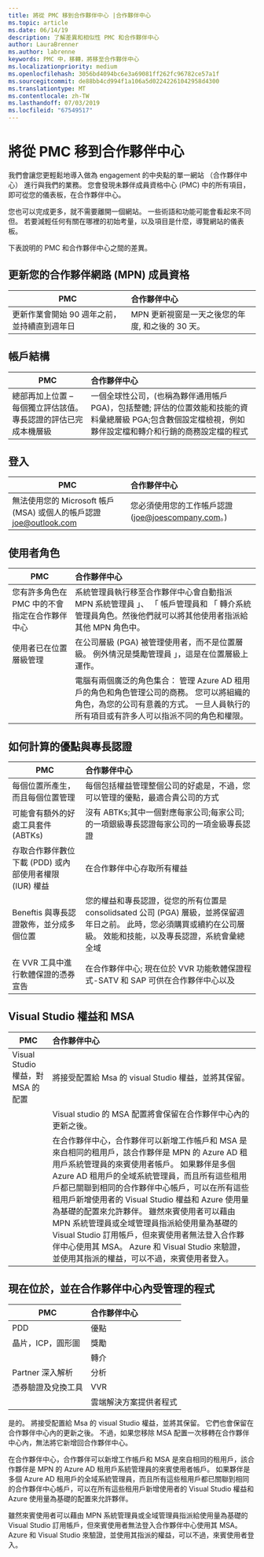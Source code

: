 ```yaml
---
title: 將從 PMC 移到合作夥伴中心 |合作夥伴中心
ms.topic: article
ms.date: 06/14/19
description: 了解差異和相似性 PMC 和合作夥伴中心
author: LauraBrenner
ms.author: labrenne
keywords: PMC 中，移轉，將移至合作夥伴中心
ms.localizationpriority: medium
ms.openlocfilehash: 3056bd4094bc6e3a69081ff262fc96782ce57a1f
ms.sourcegitcommit: de88bb4cd994f1a106a5d02242261042958d4300
ms.translationtype: MT
ms.contentlocale: zh-TW
ms.lasthandoff: 07/03/2019
ms.locfileid: "67549517"
---
```

# <a name="moving-from-pmc-to-partner-center"></a>將從 PMC 移到合作夥伴中心

我們會讓您更輕鬆地導入做為 engagement 的中央點的單一網站 （合作夥伴中心） 進行與我們的業務。 您會發現未夥伴成員資格中心 (PMC) 中的所有項目，即可從您的儀表板，在合作夥伴中心。 

您也可以完成更多，就不需要離開一個網站。 一些術語和功能可能會看起來不同但。 若要減輕任何有關在哪裡的初始考量，以及項目是什麼，導覽網站的儀表板。

下表說明的 PMC 和合作夥伴中心之間的差異。

## <a name="renewing-your-partner-network-mpn-membership"></a>更新您的合作夥伴網路 (MPN) 成員資格

|**PMC**   |**合作夥伴中心**|
|----------------------|:-----------------------------|
|更新作業會開始 90 週年之前，並持續直到週年日| MPN 更新視窗是一天之後您的年度, 和之後的 30 天。|

## <a name="account-structure"></a>帳戶結構

|**PMC**   |**合作夥伴中心**|
|----------------------|:-----------------------------|
|總部再加上位置 – 每個獨立評估該值。 專長認證的評估已完成本機層級|一個全球性公司，(也稱為夥伴通用帳戶 PGA)，包括整體; 評估的位置效能和技能的資料彙總層級 PGA;包含數個設定檔檢視，例如夥伴設定檔和轉介和行銷的商務設定檔的程式|

## <a name="sign-in"></a>登入

|**PMC**   |**合作夥伴中心**|
|----------------------|:-----------------------------|
|無法使用您的 Microsoft 帳戶 (MSA) 或個人的帳戶認證 joe@outlook.com|您必須使用您的工作帳戶認證 (joe@joescompany.com。)|

## <a name="user-roles"></a>使用者角色

|**PMC**   |**合作夥伴中心**|
|----------------------|:-----------------------------|
|您有許多角色在 PMC 中的不會指定在合作夥伴中心|系統管理員執行移至合作夥伴中心會自動指派 MPN 系統管理員 」、 「 帳戶管理員和 「 轉介系統管理員角色。然後他們就可以將其他使用者指派給其他 MPN 角色中。|
|使用者已在位置層級管理|在公司層級 (PGA) 被管理使用者，而不是位置層級。 例外情況是獎勵管理員 」，這是在位置層級上運作。|
|   |電腦有兩個廣泛的角色集合： 管理 Azure AD 租用戶的角色和角色管理公司的商務。 您可以將組織的角色，為您的公司有意義的方式。 一旦人員執行的所有項目或有許多人可以指派不同的角色和權限。 

## <a name="how-benefits-and-competencies-are-accounted-for"></a>如何計算的優點與專長認證

|**PMC**   |**合作夥伴中心**|
|----------------------|:-----------------------------|
|每個位置所產生，而且每個位置管理|每個包括權益管理整個公司的好處是，不過，您可以管理的優點，最適合貴公司的方式 |
|可能會有額外的好處工具套件 (ABTKs)|沒有 ABTKs;其中一個對應每家公司;每家公司; 的一項銀級專長認證每家公司的一項金級專長認證|
|存取合作夥伴數位下載 (PDD) 或內部使用者權限 (IUR) 權益|在合作夥伴中心存取所有權益|
|Beneftis 與專長認證散佈，並分成多個位置|您的權益和專長認證，從您的所有位置是 consolidsated 公司 (PGA) 層級，並將保留週年日之前。 此時，您必須購買或續約在公司層級。 效能和技能，以及專長認證，系統會彙總全域|
|在 VVR 工具中進行軟體保證的憑券宣告|在合作夥伴中心; 現在位於 VVR 功能軟體保證程式-SATV 和 SAP 可供在合作夥伴中心以及|

## <a name="visual-studio-benefits-and-msa"></a>Visual Studio 權益和 MSA

|**PMC**   |**合作夥伴中心**   |
|-----------------|:-----------------|
|Visual Studio 權益，對 MSA 的配置|將接受配置給 Msa 的 visual Studio 權益，並將其保留。|
||Visual studio 的 MSA 配置將會保留在合作夥伴中心內的更新之後。|
||在合作夥伴中心，合作夥伴可以新增工作帳戶和 MSA 是來自相同的租用戶，該合作夥伴是 MPN 的 Azure AD 租用戶系統管理員的來賓使用者帳戶。 如果夥伴是多個 Azure AD 租用戶的全域系統管理員，而且所有這些租用戶都已關聯到相同的合作夥伴中心帳戶，可以在所有這些租用戶新增使用者的 Visual Studio 權益和 Azure 使用量為基礎的配置來允許夥伴。 雖然來賓使用者可以藉由 MPN 系統管理員或全域管理員指派給使用量為基礎的 Visual Studio 訂用帳戶，但來賓使用者無法登入合作夥伴中心使用其 MSA。 Azure 和 Visual Studio 來驗證，並使用其指派的權益，可以不過，來賓使用者登入。 |

## <a name="programs-now-located-and-managed-in-partner-center"></a>現在位於，並在合作夥伴中心內受管理的程式 

|**PMC**   |**合作夥伴中心**|
|----------------------|:-----------------------------|
|PDD  |優點|
|晶片，ICP，圓形圖 | 獎勵|
||轉介|
|Partner 深入解析| 分析|
|憑券驗證及兌換工具| VVR |
|           |雲端解決方案提供者程式|

是的。 將接受配置給 Msa 的 visual Studio 權益，並將其保留。 它們也會保留在合作夥伴中心內的更新之後。 不過，如果您移除 MSA 配置一次移轉在合作夥伴中心內，無法將它新增回合作夥伴中心。

在合作夥伴中心，合作夥伴可以新增工作帳戶和 MSA 是來自相同的租用戶，該合作夥伴是 MPN 的 Azure AD 租用戶系統管理員的來賓使用者帳戶。 如果夥伴是多個 Azure AD 租用戶的全域系統管理員，而且所有這些租用戶都已關聯到相同的合作夥伴中心帳戶，可以在所有這些租用戶新增使用者的 Visual Studio 權益和 Azure 使用量為基礎的配置來允許夥伴。

雖然來賓使用者可以藉由 MPN 系統管理員或全域管理員指派給使用量為基礎的 Visual Studio 訂用帳戶，但來賓使用者無法登入合作夥伴中心使用其 MSA。 Azure 和 Visual Studio 來驗證，並使用其指派的權益，可以不過，來賓使用者登入。
